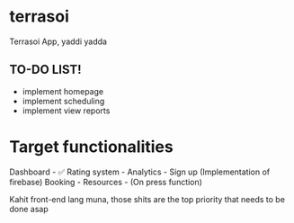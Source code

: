 # terrasoi

Terrasoi App, yaddi yadda

## TO-DO LIST!
- implement homepage
- implement scheduling
- implement view reports

# Target functionalities

Dashboard - ✅️
Rating system -
Analytics -
Sign up (Implementation of firebase)
Booking -
Resources - (On press function)


Kahit front-end lang muna, those shits are the top priority that needs to be done asap

